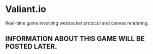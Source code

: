 # Valiant.io

Real-time game involving websocket protocol and canvas rendering.

## INFORMATION ABOUT THIS GAME WILL BE POSTED LATER. 